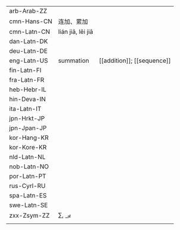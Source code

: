 | | | |
|-|-|-|
| arb-Arab-ZZ |  |  |
| cmn-Hans-CN | 连加、累加 |  |
| cmn-Latn-CN | lián jiā, lěi jiā |  |
| dan-Latn-DK |  |  |
| deu-Latn-DE |  |  |
| eng-Latn-US | summation | [[addition]]; [[sequence]] |
| fin-Latn-FI |  |  |
| fra-Latn-FR |  |  |
| heb-Hebr-IL |  |  |
| hin-Deva-IN |  |  |
| ita-Latn-IT |  |  |
| jpn-Hrkt-JP |  |  |
| jpn-Jpan-JP |  |  |
| kor-Hang-KR |  |  |
| kor-Kore-KR |  |  |
| nld-Latn-NL |  |  |
| nob-Latn-NO |  |  |
| por-Latn-PT |  |  |
| rus-Cyrl-RU |  |  |
| spa-Latn-ES |  |  |
| swe-Latn-SE |  |  |
| zxx-Zsym-ZZ | ∑, 𞻰 |  |
|  |  |  |